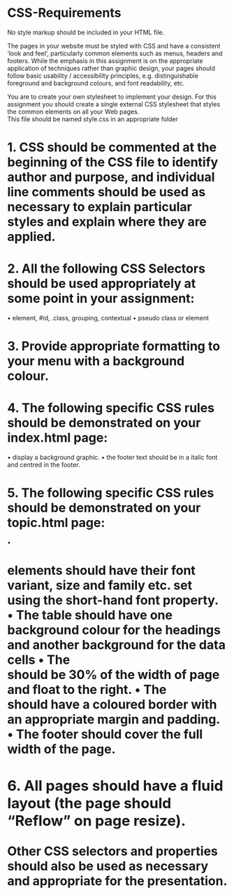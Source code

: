 # CSS-Requirements

No style markup should be included in your HTML file.

The pages in your website must be styled with CSS and have a consistent ‘look and feel’, particularly 
common elements such as menus, headers and footers. While the emphasis in this assignment is on 
the appropriate application of techniques rather than graphic design, your pages should follow 
basic usability / accessibility principles, e.g. distinguishable foreground and background colours, and 
font readability, etc.   
 
You are to create your own stylesheet to implement your design. For this assignment you should 
create a single external CSS stylesheet that styles the common elements on all your Web pages.  
This file should be named style.css in an appropriate folder 
 
# 1. CSS should be commented at the beginning of the CSS file to identify author and purpose, and individual line comments should be used as necessary to explain particular styles and explain where they are applied. 
# 2. All the following CSS Selectors should be used appropriately at some point in your assignment: 
• element, #id, .class, grouping, contextual 
• pseudo class or element  
# 3. Provide appropriate formatting to your menu with a background colour. 
# 4. The following specific CSS rules should be demonstrated on your index.html page: 
• display a background graphic. 
• the footer text should be in a italic font and centred in the footer. 
# 5. The following specific CSS rules should be demonstrated on your topic.html page: 
• <h1> elements should have their font variant, size and family etc. set using the 
short-hand font property.    
• The table should have one  background colour for the headings and another 
background for the data cells 
• The <aside> should be 30% of the width of page and float to the right. 
• The <aside> should have a coloured border with an appropriate margin and 
padding.  
• The footer should cover the full width of the page. 
# 6. All pages should have a fluid layout (the page should “Reflow” on page resize). 
 
Other CSS selectors and properties should also be used as necessary and appropriate for  the 
presentation.     
 
